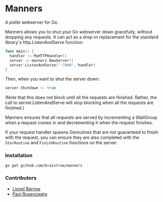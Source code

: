 # Manners

A *polite* webserver for Go.

Manners allows you to shut your Go webserver down gracefully, without dropping any requests. It can act as a drop-in replacement for the standard library's http.ListenAndServe function:

```go
func main() {
  handler := MyHTTPHandler()
  server := manners.NewServer()
  server.ListenAndServe(":7000", handler)
}
```

Then, when you want to shut the server down:

```go
server.Shutdown <- true
```

(Note that this does not block until all the requests are finished. Rather, the call to server.ListenAndServe will stop blocking when all the requests are finished.)

Manners ensures that all requests are served by incrementing a WaitGroup when a request comes in and decrementing it when the request finishes.

If your request handler spawns Goroutines that are not guaranteed to finish with the request, you can ensure they are also completed with the `StarRoutine` and `FinishRoutine` functions on the server.

### Installation

`go get github.com/braintree/manners`

### Contributors

- [Lionel Barrow](http://github.com/lionelbarrow)
- [Paul Rosenzweig](http://github.com/paulrosenzweig)
